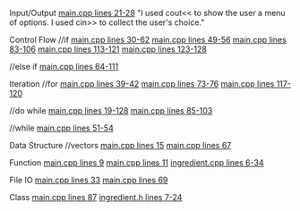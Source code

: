 Input/Output 
[main.cpp lines 21-28](/main.cpp#L21)
"I used cout<< to show the user a menu of options. I used cin>> to collect the user's choice."

Control Flow
//if
[main.cpp lines 30-62](/main.cpp#L30)
[main.cpp lines 49-56](/main.cpp#L49)
[main.cpp lines 83-106](/main.cpp#L83)
[main.cpp lines 113-121](/main.cpp#L113)
[main.cpp lines 123-128](/main.cpp#L123)

//else if
[main.cpp lines 64-111](/main.cpp#L64)

Iteration
//for
[main.cpp lines 39-42](/main.cpp#L39)
[main.cpp lines 73-76](/main.cpp#L73)
[main.cpp lines 117-120](/main.cpp#L117)

//do while
[main.cpp lines 19-128](/main.cpp#L19)
[main.cpp lines 85-103](/main.cpp#L85)

//while
[main.cpp lines 51-54](/main.cpp#L51)

Data Structure
//vectors
[main.cpp lines 15](/main.cpp#L15)
[main.cpp lines 67](/main.cpp#L67)

Function
[main.cpp lines 9](/main.cpp#L9)
[main.cpp lines 11](/main.cpp#L11)
[ingredient.cpp lines 6-34](/ingredient.cpp#L6)

File IO
[main.cpp lines 33](/main.cpp#L33)
[main.cpp lines 69](/main.cpp#L69)

Class
[main.cpp lines 87](/main.cpp#L87)
[ingredient.h lines 7-24](/ingredient.h#L7)


